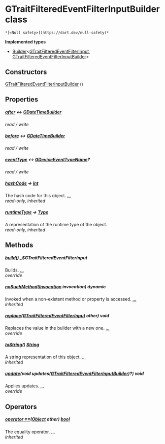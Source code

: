 


# GTraitFilteredEventFilterInputBuilder class






    *[<Null safety>](https://dart.dev/null-safety)*






**Implemented types**

- [Builder](https://pub.dev/documentation/built_value/8.1.2/built_value/Builder-class.html)&lt;[GTraitFilteredEventFilterInput](../third_party_yonomi_graphql_schema_schema.docs.schema.gql/GTraitFilteredEventFilterInput-class.md), [GTraitFilteredEventFilterInputBuilder](../third_party_yonomi_graphql_schema_schema.docs.schema.gql/GTraitFilteredEventFilterInputBuilder-class.md)>





## Constructors

[GTraitFilteredEventFilterInputBuilder](../third_party_yonomi_graphql_schema_schema.docs.schema.gql/GTraitFilteredEventFilterInputBuilder/GTraitFilteredEventFilterInputBuilder.md) ()

    


## Properties

##### [after](../third_party_yonomi_graphql_schema_schema.docs.schema.gql/GTraitFilteredEventFilterInputBuilder/after.md) &#8596; [GDateTimeBuilder](../third_party_yonomi_graphql_schema_schema.docs.schema.gql/GDateTimeBuilder-class.md)



   
_read / write_



##### [before](../third_party_yonomi_graphql_schema_schema.docs.schema.gql/GTraitFilteredEventFilterInputBuilder/before.md) &#8596; [GDateTimeBuilder](../third_party_yonomi_graphql_schema_schema.docs.schema.gql/GDateTimeBuilder-class.md)



   
_read / write_



##### [eventType](../third_party_yonomi_graphql_schema_schema.docs.schema.gql/GTraitFilteredEventFilterInputBuilder/eventType.md) &#8596; [GDeviceEventTypeName](../third_party_yonomi_graphql_schema_schema.docs.schema.gql/GDeviceEventTypeName-class.md)?



   
_read / write_



##### [hashCode](https://api.flutter.dev/flutter/dart-core/Object/hashCode.html) &#8594; [int](https://api.flutter.dev/flutter/dart-core/int-class.html)



The hash code for this object. [...](https://api.flutter.dev/flutter/dart-core/Object/hashCode.html)  
_read-only, inherited_



##### [runtimeType](https://api.flutter.dev/flutter/dart-core/Object/runtimeType.html) &#8594; [Type](https://api.flutter.dev/flutter/dart-core/Type-class.html)



A representation of the runtime type of the object.   
_read-only, inherited_




## Methods

##### [build](../third_party_yonomi_graphql_schema_schema.docs.schema.gql/GTraitFilteredEventFilterInputBuilder/build.md)() _$GTraitFilteredEventFilterInput



Builds. [...](../third_party_yonomi_graphql_schema_schema.docs.schema.gql/GTraitFilteredEventFilterInputBuilder/build.md)  
_override_



##### [noSuchMethod](https://api.flutter.dev/flutter/dart-core/Object/noSuchMethod.html)([Invocation](https://api.flutter.dev/flutter/dart-core/Invocation-class.html) invocation) dynamic



Invoked when a non-existent method or property is accessed. [...](https://api.flutter.dev/flutter/dart-core/Object/noSuchMethod.html)  
_inherited_



##### [replace](../third_party_yonomi_graphql_schema_schema.docs.schema.gql/GTraitFilteredEventFilterInputBuilder/replace.md)([GTraitFilteredEventFilterInput](../third_party_yonomi_graphql_schema_schema.docs.schema.gql/GTraitFilteredEventFilterInput-class.md) other) void



Replaces the value in the builder with a new one. [...](../third_party_yonomi_graphql_schema_schema.docs.schema.gql/GTraitFilteredEventFilterInputBuilder/replace.md)  
_override_



##### [toString](https://api.flutter.dev/flutter/dart-core/Object/toString.html)() [String](https://api.flutter.dev/flutter/dart-core/String-class.html)



A string representation of this object. [...](https://api.flutter.dev/flutter/dart-core/Object/toString.html)  
_inherited_



##### [update](../third_party_yonomi_graphql_schema_schema.docs.schema.gql/GTraitFilteredEventFilterInputBuilder/update.md)(void updates([GTraitFilteredEventFilterInputBuilder](../third_party_yonomi_graphql_schema_schema.docs.schema.gql/GTraitFilteredEventFilterInputBuilder-class.md))?) void



Applies updates. [...](../third_party_yonomi_graphql_schema_schema.docs.schema.gql/GTraitFilteredEventFilterInputBuilder/update.md)  
_override_




## Operators

##### [operator ==](https://api.flutter.dev/flutter/dart-core/Object/operator_equals.html)([Object](https://api.flutter.dev/flutter/dart-core/Object-class.html) other) [bool](https://api.flutter.dev/flutter/dart-core/bool-class.html)



The equality operator. [...](https://api.flutter.dev/flutter/dart-core/Object/operator_equals.html)  
_inherited_











